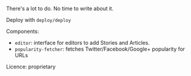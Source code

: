 There's a lot to do. No time to write about it.

Deploy with `deploy/deploy`

Components:

* `editor`: interface for editors to add Stories and Articles.
* `popularity-fetcher`: fetches Twitter/Facebook/Google+ popularity for URLs

Licence: proprietary
